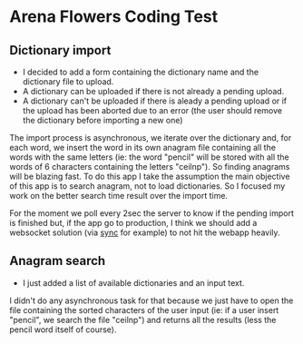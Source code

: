 # Arena Flowers Coding Test

## Dictionary import

* I decided to add a form containing the dictionary name and the dictionary file to upload.
* A dictionary can be uploaded if there is not already a pending upload.
* A dictionary can't be uploaded if there is aleady a pending upload or if the upload has been aborted due to an error (the user should remove the dictionary before importing a new one)

The import process is asynchronous, we iterate over the dictionary and, for each word, we insert the word in its own anagram file containing all the words with the same letters (ie: the word "pencil" will be stored with all the words of 6 characters containing the letters "ceilnp"). So finding anagrams will be blazing fast. 
To do this app I take the assumption the main objective of this app is to search anagram, not to load dictionaries. So I focused my work on the better search time result over the import time.

For the moment we poll every 2sec the server to know if the pending import is finished but, if the app go to production, I think we should add a websocket solution (via [sync](https://github.com/chrismccord/sync) for example) to not hit the webapp heavily.

## Anagram search

* I just added a list of available dictionaries and an input text.

I didn't do any asynchronous task for that because we just have to open the file containing the sorted characters of the user input (ie: if a user insert "pencil", we search the file "ceilnp") and returns all the results (less the pencil word itself of course).

